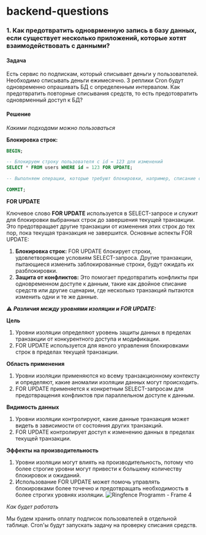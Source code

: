 # backend-questions

### 1. Как предотвратить одноврменную запись в базу данных, если существует несколько приложений, которые хотят взаимодействовать с данными?
#### Задача
Есть сервис по подпискам, который списывает деньги у пользователей. Необходимо списывать деньги ежимесячно. 3 реплики Cron будут одновременно опрашивать БД с определенным интервалом. Как предотвратить повторные списывания средств, то есть предотовратить одноврменный доступ к БД?

#### Решение

*Какими подходами можно пользоваться*

**Блокировка строк:**
```sql
BEGIN;

-- Блокируем строку пользователя с id = 123 для изменений
SELECT * FROM users WHERE id = 123 FOR UPDATE;

-- Выполняем операции, которые требуют блокировки, например, списание средств

COMMIT;

```
**FOR UPDATE**

Ключевое слово **FOR UPDATE** используется в SELECT-запросе и служит для блокировки выбранных строк до завершения текущей транзакции. Это предотвращает другие транзакции от изменения этих строк до тех пор, пока текущая транзакция не завершится. Основные аспекты FOR UPDATE:
1. **Блокировка строк:** FOR UPDATE блокирует строки, удовлетворяющие условиям SELECT-запроса. Другие транзакции, пытающиеся изменить заблокированные строки, будут ожидать их разблокировки.
2. **Защита от конфликтов:** Это помогает предотвратить конфликты при одновременном доступе к данным, такие как двойное списание средств или другие сценарии, где несколько транзакций пытаются изменить одни и те же данные.

⚠ ***Различия между уровнями изоляции и FOR UPDATE:***

**Цель**
1. Уровни изоляции определяют уровень защиты данных в пределах транзакции от конкурентного доступа и модификации.
2. FOR UPDATE используется для явного управления блокировками строк в пределах текущей транзакции.

**Область применения**
1. Уровни изоляции применяются ко всему транзакционному контексту и определяют, какие аномалии изоляции данных могут происходить.
2. FOR UPDATE применяется к конкретным SELECT-запросам для предотвращения конфликтов при параллельном доступе к данным.

**Видимость данных**
1. Уровни изоляции контролируют, какие данные транзакция может видеть в зависимости от состояния других транзакций.
2. FOR UPDATE контролирует доступ к изменению данных в пределах текущей транзакции.

**Эффекты на производительность**
1. Уровни изоляции могут влиять на производительность, потому что более строгие уровни могут привести к большему количеству блокировок и ожиданий.
2. Использование FOR UPDATE может помочь управлять блокировками более точечно и предотвращать необходимость в более строгих уровнях изоляции.
![Ringfence Programm - Frame 4](https://github.com/shkvik/backend-questions/assets/75574213/214f0694-3581-435a-91a8-8658c2e4cd27)

*Как будет работать*

Мы будем хранить оплату подписок пользователей в отдельной таблице.
Cron'ы будут запускать задачу на проверку списания средств.

